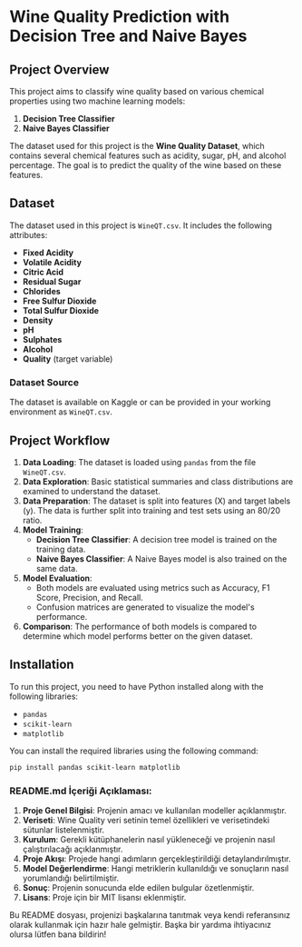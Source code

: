 # Wine Quality Prediction with Decision Tree and Naive Bayes

## Project Overview

This project aims to classify wine quality based on various chemical properties using two machine learning models:
1. **Decision Tree Classifier**
2. **Naive Bayes Classifier**

The dataset used for this project is the **Wine Quality Dataset**, which contains several chemical features such as acidity, sugar, pH, and alcohol percentage. The goal is to predict the quality of the wine based on these features.

## Dataset

The dataset used in this project is `WineQT.csv`. It includes the following attributes:
- **Fixed Acidity**
- **Volatile Acidity**
- **Citric Acid**
- **Residual Sugar**
- **Chlorides**
- **Free Sulfur Dioxide**
- **Total Sulfur Dioxide**
- **Density**
- **pH**
- **Sulphates**
- **Alcohol**
- **Quality** (target variable)

### Dataset Source
The dataset is available on Kaggle or can be provided in your working environment as `WineQT.csv`.

## Project Workflow

1. **Data Loading**: The dataset is loaded using `pandas` from the file `WineQT.csv`.
2. **Data Exploration**: Basic statistical summaries and class distributions are examined to understand the dataset.
3. **Data Preparation**: The dataset is split into features (X) and target labels (y). The data is further split into training and test sets using an 80/20 ratio.
4. **Model Training**:
   - **Decision Tree Classifier**: A decision tree model is trained on the training data.
   - **Naive Bayes Classifier**: A Naive Bayes model is also trained on the same data.
5. **Model Evaluation**:
   - Both models are evaluated using metrics such as Accuracy, F1 Score, Precision, and Recall.
   - Confusion matrices are generated to visualize the model's performance.
6. **Comparison**: The performance of both models is compared to determine which model performs better on the given dataset.

## Installation

To run this project, you need to have Python installed along with the following libraries:
- `pandas`
- `scikit-learn`
- `matplotlib`

You can install the required libraries using the following command:


```bash
pip install pandas scikit-learn matplotlib
```

### README.md İçeriği Açıklaması:
1. **Proje Genel Bilgisi**: Projenin amacı ve kullanılan modeller açıklanmıştır.
2. **Veriseti**: Wine Quality veri setinin temel özellikleri ve verisetindeki sütunlar listelenmiştir.
3. **Kurulum**: Gerekli kütüphanelerin nasıl yükleneceği ve projenin nasıl çalıştırılacağı açıklanmıştır.
4. **Proje Akışı**: Projede hangi adımların gerçekleştirildiği detaylandırılmıştır.
5. **Model Değerlendirme**: Hangi metriklerin kullanıldığı ve sonuçların nasıl yorumlandığı belirtilmiştir.
6. **Sonuç**: Projenin sonucunda elde edilen bulgular özetlenmiştir.
7. **Lisans**: Proje için bir MIT lisansı eklenmiştir.

Bu README dosyası, projenizi başkalarına tanıtmak veya kendi referansınız olarak kullanmak için hazır hale gelmiştir. Başka bir yardıma ihtiyacınız olursa lütfen bana bildirin!
